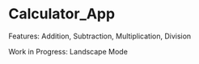 # Calculator_App
Features: Addition, Subtraction, Multiplication, Division

Work in Progress:
Landscape Mode
